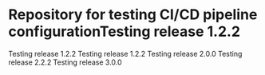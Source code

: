 # Repository for testing CI/CD pipeline configurationTesting release 1.2.2
Testing release 1.2.2
Testing release 1.2.2
Testing release 2.0.0
Testing release 2.2.2
Testing release 3.0.0
